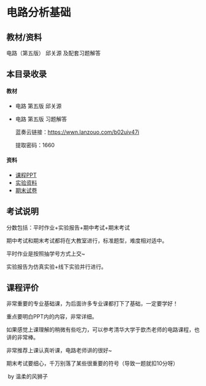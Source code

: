 # 电路分析基础

## 教材/资料

电路（第五版） 邱关源 及配套习题解答



## 本目录收录

#### 教材

- 电路 第五版 邱关源

- 电路 第五版 习题解答

  蓝奏云链接：https://wwn.lanzouo.com/b02uiv47i

  提取密码：1660

#### 资料

- [课程PPT](大学学习/比赛/README.md)
- [实验资料](大学学习/比赛/README.md)
- [期末试卷](大学学习/比赛/README.md)





## 考试说明

分数包括：平时作业+实验报告+期中考试+期末考试

期中考试和期末考试都将在大教室进行，标准题型，难度相对适中。

平时作业是按照抽学号方式上交~

实验报告为仿真实验+线下实验并行进行。



## 课程评价

非常重要的专业基础课，为后面许多专业课都打下了基础，一定要学好！

重点要明白PPT内的内容，非常详细。

如果感觉上课理解的稍微有些吃力，可以参考清华大学于歆杰老师的电路课程，也讲的非常棒。

非常推荐上课认真听课，电路老师讲的很好~

期末考试要细心，千万别落了某些很重要的符号（导致一题就扣10分呀）

​																																													by 温柔的风狮子

